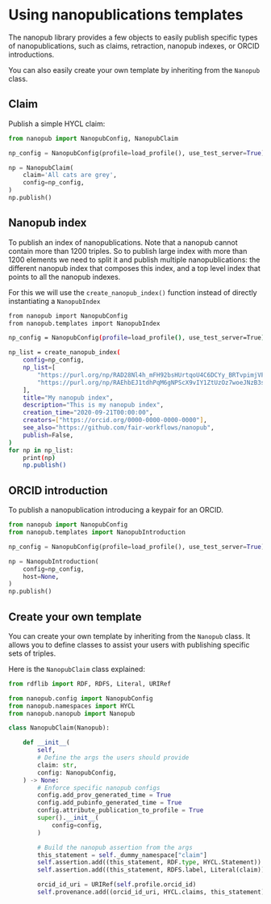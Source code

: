 # Using nanopublications templates

The nanopub library provides a few objects to easily publish specific types of nanopublications, such as claims, retraction, nanopub indexes, or ORCID introductions.

You can also easily create your own template by inheriting from the `Nanopub` class.

## Claim

Publish a simple HYCL claim:

```python
from nanopub import NanopubConfig, NanopubClaim

np_config = NanopubConfig(profile=load_profile(), use_test_server=True)

np = NanopubClaim(
	claim='All cats are grey',
    config=np_config,
)
np.publish()
```

## Nanopub index

To publish an index of nanopublications. Note that a nanopub cannot contain more than 1200 triples. So to publish large index with more than 1200 elements we need to split it and publish multiple nanopublications: the different nanopub index that composes this index, and a top level index that points to all the nanopub indexes.

For this we will use the `create_nanopub_index()` function instead of directly instantiating a `NanopubIndex`

```bash
from nanopub import NanopubConfig
from nanopub.templates import NanopubIndex

np_config = NanopubConfig(profile=load_profile(), use_test_server=True)

np_list = create_nanopub_index(
	config=np_config,
    np_list=[
    	"https://purl.org/np/RAD28Nl4h_mFH92bsHUrtqoU4C6DCYy_BRTvpimjVFgJo",
    	"https://purl.org/np/RAEhbEJ1tdhPqM6gNPScX9vIY1ZtUzOz7woeJNzB3sh3E",
    ],
    title="My nanopub index",
    description="This is my nanopub index",
    creation_time="2020-09-21T00:00:00",
    creators=["https://orcid.org/0000-0000-0000-0000"],
    see_also="https://github.com/fair-workflows/nanopub",
    publish=False,
)
for np in np_list:
	print(np)
	np.publish()
```

## ORCID introduction

To publish a nanopublication introducing a keypair for an ORCID.

```python
from nanopub import NanopubConfig
from nanopub.templates import NanopubIntroduction

np_config = NanopubConfig(profile=load_profile(), use_test_server=True)

np = NanopubIntroduction(
    config=np_config,
    host=None,
)
np.publish()
```

## Create your own template

You can create your own template by inheriting from the `Nanopub` class. It allows you to define classes to assist your users with publishing specific sets of triples.

Here is the `NanopubClaim` class explained:

```python
from rdflib import RDF, RDFS, Literal, URIRef

from nanopub.config import NanopubConfig
from nanopub.namespaces import HYCL
from nanopub.nanopub import Nanopub

class NanopubClaim(Nanopub):

    def __init__(
        self,
        # Define the args the users should provide
        claim: str,
        config: NanopubConfig,
    ) -> None:
        # Enforce specific nanopub configs
        config.add_prov_generated_time = True
        config.add_pubinfo_generated_time = True
        config.attribute_publication_to_profile = True
        super().__init__(
            config=config,
        )

        # Build the nanopub assertion from the args
        this_statement = self._dummy_namespace["claim"]
        self.assertion.add((this_statement, RDF.type, HYCL.Statement))
        self.assertion.add((this_statement, RDFS.label, Literal(claim)))

        orcid_id_uri = URIRef(self.profile.orcid_id)
        self.provenance.add((orcid_id_uri, HYCL.claims, this_statement))
```
